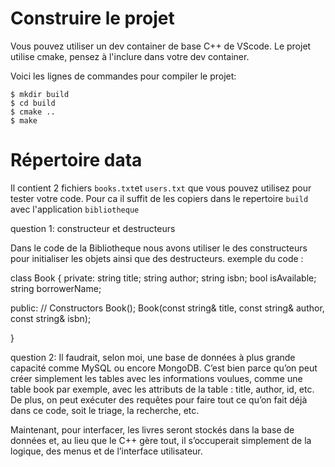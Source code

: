 # Construire le projet
Vous pouvez utiliser un dev container de base C++ de VScode.
Le projet utilise cmake, pensez à l'inclure dans votre dev container.

Voici les lignes de commandes pour compiler le projet:
```
$ mkdir build
$ cd build
$ cmake ..
$ make
```

# Répertoire data

Il contient 2 fichiers `books.txt`et `users.txt` que vous pouvez utilisez pour tester votre code.
Pour ca il suffit de les copiers dans le repertoire `build` avec l'application `bibliotheque`


question 1: constructeur et destructeurs

Dans le code de la Bibliotheque nous avons utiliser le des constructeurs pour initialiser les objets ainsi que des destructeurs. exemple du code : 

class Book {
private:
    string title;
    string author;
    string isbn;
    bool isAvailable;
    string borrowerName;

public:
    // Constructors
    Book();
    Book(const string& title, const string& author, const string& isbn);

}

question 2:  Il faudrait, selon moi, une base de données à plus grande capacité comme MySQL ou encore MongoDB. C’est bien parce qu’on peut créer simplement les tables avec les informations voulues, comme une table book par exemple, avec les attributs de la table : title, author, id, etc. De plus, on peut exécuter des requêtes pour faire tout ce qu’on fait déjà dans ce code, soit le triage, la recherche, etc.

Maintenant, pour interfacer, les livres seront stockés dans la base de données et, au lieu que le C++ gère tout, il s’occuperait simplement de la logique, des menus et de l’interface utilisateur.